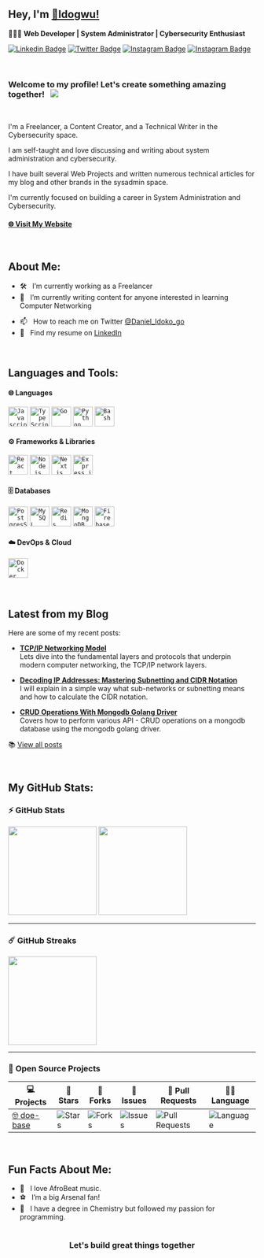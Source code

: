 ## Hey, I'm [🧪Idogwu!](https://danielidoko-r3zt.vercel.app/about)

👨🏿‍💻 **Web Developer | System Administrator | Cybersecurity Enthusiast**

[![Linkedin Badge](https://img.shields.io/badge/-LinkedIn-0e76a8?style=flat-square&logo=Linkedin&logoColor=white)]()
[![Twitter Badge](https://img.shields.io/badge/-Twitter-15202B?style=flat-square&logo=X&logoColor=white)](https://x.com/Daniel_Idoko_go/)
[![Instagram Badge](https://img.shields.io/badge/-Instagram-e4405f?style=flat-square&logo=Instagram&logoColor=white)](https://www.instagram.com/daniel_idoko_go/)
[![Instagram Badge](https://img.shields.io/badge/-Whatsapp-25D366?style=flat-square&logo=Whatsapp&logoColor=white)](https://wa.me/+2348125676676)
<!-- [![Website](https://img.shields.io/badge/Visit_My_Website-000000?style=for-the-badge&logo=google-chrome&logoColor=white)](https://your-website-url.com) --

<!-- 
<img align="right" height="420"  alt="" src="https://github.com/heyOnuoha/heyOnuoha/blob/main/images/banner2.png" />

<br />
 -->
<br/>
 
### Welcome to my profile! Let's create something amazing together! &nbsp; ![](https://visitor-badge.glitch.me/badge?page_id=heyOnuoha.heyOnuoha&style=flat-square&color=ffeb00)

<br/>

I'm a Freelancer, a Content Creator, and a Technical Writer in the Cybersecurity space.

I am self-taught and love discussing and writing about system administration and cybersecurity.

I have built several Web Projects and written numerous technical articles for my blog and other brands in the sysadmin space.

I'm currently focused on building a career in System Administration and Cybersecurity.


#### [🌐 Visit My Website](https://danielidoko-r3zt.vercel.app/)

<br/>

## About Me:

- 🛠 &nbsp; I’m currently working as a Freelancer
- 🚀 &nbsp; I’m currently writing content for anyone interested in learning Computer Networking
<!-- - 📈 &nbsp; I am a Developer Relations Lead at [Swing](https://showwcase.com)
- ✍️ &nbsp; I was Web3 Technical Writer at [Hashnode](https://web3.hashnode.com) and [Alchemy](https://alchemy.com) respectively -->
- 📫 &nbsp; How to reach me on Twitter [@Daniel_Idoko_go](https://x.com/Daniel_Idoko_go)
- 💼 &nbsp; Find my resume on [LinkedIn]()
<!-- - 📝 &nbsp; Checkout my [Resume](https://github.com/heyOnuoha/heyOnuoha/blob/master/resume.pdf) -->

<br/>

## Languages and Tools:

#### 🌐 **Languages**
          
<code><img height="40" src="https://cdn.jsdelivr.net/gh/devicons/devicon@latest/icons/javascript/javascript-original.svg" alt="Javascript"></code>
<code><img height="40" src="https://cdn.jsdelivr.net/gh/devicons/devicon@latest/icons/typescript/typescript-original.svg" alt="TypeScript"></code>
<code><img height="40" src="https://cdn.jsdelivr.net/gh/devicons/devicon@latest/icons/go/go-original-wordmark.svg" alt="Go"></code>
<code><img height="40" src="https://cdn.jsdelivr.net/gh/devicons/devicon@latest/icons/python/python-original-wordmark.svg" alt="Python"></code>
<code><img height="40" src="https://cdn.jsdelivr.net/gh/devicons/devicon@latest/icons/bash/bash-original.svg" alt="Bash"></code>

#### ⚙️ **Frameworks & Libraries**
<code><img height="40" src="https://cdn.jsdelivr.net/gh/devicons/devicon@latest/icons/react/react-original-wordmark.svg" alt="React"></code>
<code><img height="40" src="https://cdn.jsdelivr.net/gh/devicons/devicon@latest/icons/nodejs/nodejs-original-wordmark.svg" alt="Node.js"></code>
<code><img height="40" src="https://cdn.jsdelivr.net/gh/devicons/devicon@latest/icons/nextjs/nextjs-original.svg" alt="Next.js"></code>
<code><img height="40" src="https://cdn.jsdelivr.net/gh/devicons/devicon@latest/icons/express/express-original-wordmark.svg" alt="Express.js"></code>

#### 🗄️ **Databases**
<code><img height="40" src="https://cdn.jsdelivr.net/gh/devicons/devicon@latest/icons/postgresql/postgresql-original-wordmark.svg" alt="PostgresSQL"></code>
<code><img height="40" src="https://cdn.jsdelivr.net/gh/devicons/devicon@latest/icons/mysql/mysql-original-wordmark.svg" alt="MySQL"></code>
<code><img height="40" src="https://cdn.jsdelivr.net/gh/devicons/devicon@latest/icons/redis/redis-original-wordmark.svg" alt="Redis"></code>
<code><img height="40" src="https://cdn.jsdelivr.net/gh/devicons/devicon@latest/icons/mongodb/mongodb-original-wordmark.svg" alt="MongoDB"></code>
<code><img height="40" src="https://cdn.jsdelivr.net/gh/devicons/devicon@latest/icons/firebase/firebase-original-wordmark.svg" alt="Firebase"></code>

#### ☁️ **DevOps & Cloud**
<code><img height="40" src="https://cdn.jsdelivr.net/gh/devicons/devicon@latest/icons/docker/docker-original-wordmark.svg" alt="Docker"></code>

<br/>




## Latest from my Blog
Here are some of my recent posts:
- **[TCP/IP Networking Model](https://danielidoko-r3zt.vercel.app/blog/66e9de543c14661b52cb7afb)**  
  Lets dive into the fundamental layers and protocols that underpin modern computer networking, the TCP/IP network layers.
  
- **[Decoding IP Addresses: Mastering Subnetting and CIDR Notation](https://danielidoko-r3zt.vercel.app/blog/66e9de543c14661b52cb7afc)**  
  I will explain in a simple way what sub-networks or subnetting means and how to calculate the CIDR notation.
  
- **[CRUD Operations With Mongodb Golang Driver](https://danielidoko-r3zt.vercel.app/blog/66e9de443c14661b52cb7afa)**  
  Covers how to perform various API - CRUD operations on a mongodb database using the mongodb golang driver.

📚 [View all posts](https://danielidoko-r3zt.vercel.app)





<br/>





## My GitHub Stats:

### ⚡ **GitHub Stats**  
<img height="180em" src="https://github-readme-stats.vercel.app/api?username=doe-base&show_icons=true&hide_border=true&&count_private=true&include_all_commits=true" />  
<img height="180em" src="https://github-readme-stats.vercel.app/api/top-langs/?username=doe-base&exclude_repo=KNN-Image-Classification&show_icons=true&hide_border=true&layout=compact&langs_count=8" />  

---

### ☄️ **GitHub Streaks**  
<img height="180em" src="https://github-readme-streak-stats.herokuapp.com/?user=doe-base&hide_border=true" />  

---

### 🚀 **Open Source Projects**  

| 💻 Projects | 🌟 Stars | 🍴 Forks | 🐛 Issues | 🔔 Pull Requests | 👨‍💻 Language |
|-------------|----------|----------|-----------|------------------|---------------|
| [🤓 doe-base](https://github.com/doe-base/doe-base) | ![Stars](https://img.shields.io/github/stars/doe-base/doe-base?style=flat-square&labelColor=343b41&color=ffeb00) | ![Forks](https://img.shields.io/github/forks/doe-base/doe-base?style=flat-square&labelColor=343b41&color=ffeb00) | ![Issues](https://img.shields.io/github/issues/doe-base/doe-base?style=flat-square&color=ffeb00) | ![Pull Requests](https://img.shields.io/github/issues-pr/doe-base/doe-base?style=flat-square&color=ffeb00) | ![Language](https://img.shields.io/badge/markdown-100%25-blue?style=flat-square&color=ffeb00) |  





<br/>





## Fun Facts About Me:

- 🎵 &nbsp; I love AfroBeat music.
- ⚽ &nbsp; I’m a big Arsenal fan!
- 📖 &nbsp; I have a degree in Chemistry but followed my passion for programming.

#

<div align="center">

### Let's build great things together 

</div>
